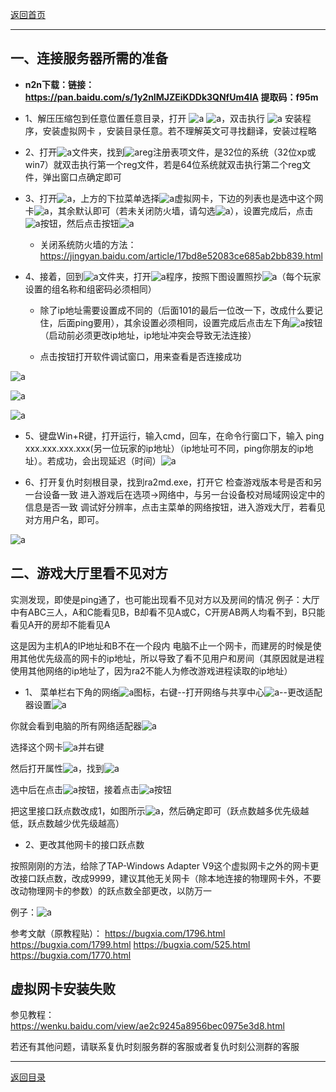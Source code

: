 [返回首页](/index.md)
***

## 一、连接服务器所需的准备

- **n2n下载：链接：https://pan.baidu.com/s/1y2nIMJZEiKDDk3QNfUm4IA  提取码：f95m**

- 1、解压压缩包到任意位置任意目录，打开
 ![a](/img/n2nphoto11.png) 
![a](/img/n2nphoto11.1.png)，双击执行 ![a](/img/n2nphoto11.2.png) 安装程序，安装虚拟网卡 ，安装目录任意。若不理解英文可寻找翻译，安装过程略



- 2、打开![a](/img/n2nphoto12.png)文件夹，找到![a](/img/n2nphoto13.png)reg注册表项文件，是32位的系统（32位xp或win7）就双击执行第一个reg文件，若是64位系统就双击执行第二个reg文件，弹出窗口点确定即可



- 3、打开![a](/img/n2nphoto17.png)，上方的下拉菜单选择![a](/img/n2nphoto18.png)虚拟网卡，下边的列表也是选中这个网卡![a](/img/n2nphoto18.1.png)，其余默认即可（若未关闭防火墙，请勾选![a](/img/n2nphoto18.2.png)），设置完成后，点击![a](/img/n2nphoto18.3.png)按钮，然后点击按钮![a](/img/n2nphoto18.4.png)

  -  关闭系统防火墙的方法：https://jingyan.baidu.com/article/17bd8e52083ce685ab2bb839.html






- 4、接着，回到![a](/img/n2nphoto19.png)文件夹，打开![a](/img/n2nphoto110.png)程序，按照下图设置照抄![a](/img/n2nphoto110.1.png)（每个玩家设置的组名称和组密码必须相同）

  -   除了ip地址需要设置成不同的（后面101的最后一位改一下，改成什么要记住，后面ping要用），其余设置必须相同，设置完成后点击左下角![a](/img/n2nphoto111.png)按钮（启动前必须更改ip地址，ip地址冲突会导致无法连接）

  - 点击[](./n2nphoto112.png)按钮打开软件调试窗口，用来查看是否连接成功

![a](/img/n2nphoto116.png)

![a](/img/n2nphoto117.png)

![a](/img/n2nphoto119.1.png)


- 5、键盘Win+R键，打开运行，输入cmd，回车，在命令行窗口下，输入 ping xxx.xxx.xxx.xxx(另一位玩家的ip地址）（ip地址可不同，ping你朋友的ip地址）。若成功，会出现延迟（时间）![a](/img/n2nphoto119.png)



- 6、打开复仇时刻根目录，找到ra2md.exe，打开它
检查游戏版本号是否和另一台设备一致
进入游戏后在选项→网络中，与另一台设备校对局域网设定中的信息是否一致
调试好分辨率，点击主菜单的网络按钮，进入游戏大厅，若看见对方用户名，即可。

![a](/img/n2nphoto120.png)



## 二、游戏大厅里看不见对方

实测发现，即使是ping通了，也可能出现看不见对方以及房间的情况
例子：大厅中有ABC三人，A和C能看见B，B却看不见A或C，C开房AB两人均看不到，B只能看见A开的房却不能看见A


这是因为主机A的IP地址和B不在一个段内
电脑不止一个网卡，而建房的时候是使用其他优先级高的网卡的ip地址，所以导致了看不见用户和房间（其原因就是进程使用其他网络的ip地址了，因为ra2不能人为修改游戏进程读取的ip地址）


- 1、
菜单栏右下角的网络![a](/img/n2nphoto121.png)图标，右键--打开网络与共享中心![a](/img/n2nphoto122.png)--更改适配器设置![a](/img/n2nphoto123.png)

你就会看到电脑的所有网络适配器![a](/img/n2nphoto124.png)

选择这个网卡![a](/img/n2nphoto125.png)并右键

然后打开属性![a](/img/n2nphoto126.png)，找到![a](/img/n2nphoto127.png)

选中后在点击![a](/img/n2nphoto128.png)按钮，接着点击![a](/img/n2nphoto129.png)按钮

把这里接口跃点数改成1，如图所示![a](/img/n2nphoto130.png)，然后确定即可（跃点数越多优先级越低，跃点数越少优先级越高）

- 2、更改其他网卡的接口跃点数

按照刚刚的方法，给除了TAP-Windows Adapter V9这个虚拟网卡之外的网卡更改接口跃点数，改成9999，建议其他无关网卡（除本地连接的物理网卡外，不要改动物理网卡的参数）的跃点数全部更改，以防万一

例子：![a](/img/n2nphoto132.png)






参考文献（原教程贴）：
https://bugxia.com/1796.html
https://bugxia.com/1799.html
https://bugxia.com/525.html
https://bugxia.com/1770.html


## 虚拟网卡安装失败

参见教程：https://wenku.baidu.com/view/ae2c9245a8956bec0975e3d8.html

若还有其他问题，请联系复仇时刻服务群的客服或者复仇时刻公测群的客服

***
[返回目录](/QuestionNAnswer/index.md)
